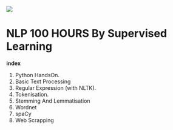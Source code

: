 ![](https://getthematic.com/wp-content/uploads/2018/03/Neuro-linguistic-Programming-650x435-e1522404756134.jpg)
# NLP 100 HOURS By Supervised Learning

**index**
1. Python HandsOn.  
2. Basic Text Processing
3. Regular Expression (with NLTK).      
4. Tokenisation.      
5. Stemming And Lemmatisation
6. Wordnet
7. spaCy
8. Web Scrapping
